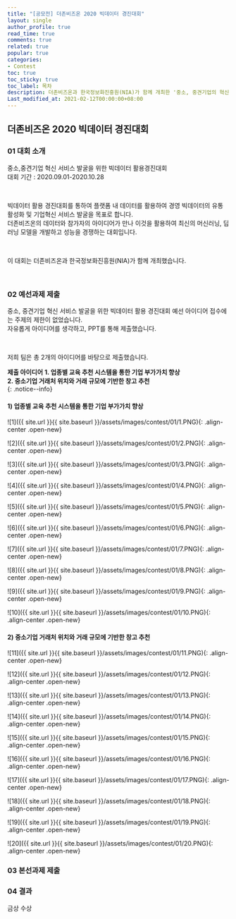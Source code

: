 ```yaml
---
title: "[공모전] 더존비즈온 2020 빅데이터 경진대회"
layout: single
author_profile: true
read_time: true
comments: true
related: true
popular: true
categories:
- Contest
toc: true
toc_sticky: true
toc_label: 목차
description: 더존비즈온과 한국정보화진흥원(NIA)가 함께 개최한 '중소, 중견기업의 혁신 서비스 발굴을 위한 빅데이터 활용 경진대회'에 참여했던 기록
Last_modified_at: 2021-02-12T00:00:00+08:00
---
```


## 더존비즈온 2020 빅데이터 경진대회

### 01 대회 소개
중소,중견기업 혁신 서비스 발굴을 위한 빅데이터 활용경진대회<br>
대회 기간 : 2020.09.01-2020.10.28<br>

<br>

빅데이터 활용 경진대회를 통하여 플랫폼 내 데이터를 활용하여 경영 빅데이터의 유통 활성화 및 기업혁신 서비스 발굴을 목표로 합니다.<br>
더존비즈온의 데이터와 참가자의 아이디어가 만나 이것을 활용하여 최신의 머신러닝, 딥러닝 모델을 개발하고 성능을 경쟁하는 대회입니다.<br>


<br>

이 대회는 더존비즈온과 한국정보화진흥원(NIA)가 함께 개최했습니다.<br>

<br>

### 02 예선과제 제출
중소, 중견기업 혁신 서비스 발굴을 위한 빅데이터 활용 경진대회 예선 아이디어 접수에는 주제의 제한이 없었습니다.<br>
자유롭게 아이디어를 생각하고, PPT를 통해 제출했습니다.<br>

<br>

저희 팀은 총 2개의 아이디어를 바탕으로 제출했습니다.<br>

**제출 아이디어**
    **1. 업종별 교육 추천 시스템을 통한 기업 부가가치 향상<br>**
    **2. 중소기업 거래처 위치와 거래 규모에 기반한 창고 추천<br>**
{: .notice--info}

#### 1) 업종별 교육 추천 시스템을 통한 기업 부가가치 향상

![1]({{ site.url }}{{ site.baseurl }}/assets/images/contest/01/1.PNG){: .align-center .open-new} 

![2]({{ site.url }}{{ site.baseurl }}/assets/images/contest/01/2.PNG){: .align-center .open-new} 

![3]({{ site.url }}{{ site.baseurl }}/assets/images/contest/01/3.PNG){: .align-center .open-new} 

![4]({{ site.url }}{{ site.baseurl }}/assets/images/contest/01/4.PNG){: .align-center .open-new} 

![5]({{ site.url }}{{ site.baseurl }}/assets/images/contest/01/5.PNG){: .align-center .open-new} 

![6]({{ site.url }}{{ site.baseurl }}/assets/images/contest/01/6.PNG){: .align-center .open-new} 

![7]({{ site.url }}{{ site.baseurl }}/assets/images/contest/01/7.PNG){: .align-center .open-new} 

![8]({{ site.url }}{{ site.baseurl }}/assets/images/contest/01/8.PNG){: .align-center .open-new} 

![9]({{ site.url }}{{ site.baseurl }}/assets/images/contest/01/9.PNG){: .align-center .open-new} 

![10]({{ site.url }}{{ site.baseurl }}/assets/images/contest/01/10.PNG){: .align-center .open-new} 

#### 2) 중소기업 거래처 위치와 거래 규모에 기반한 창고 추천

![11]({{ site.url }}{{ site.baseurl }}/assets/images/contest/01/11.PNG){: .align-center .open-new} 

![12]({{ site.url }}{{ site.baseurl }}/assets/images/contest/01/12.PNG){: .align-center .open-new} 

![13]({{ site.url }}{{ site.baseurl }}/assets/images/contest/01/13.PNG){: .align-center .open-new} 

![14]({{ site.url }}{{ site.baseurl }}/assets/images/contest/01/14.PNG){: .align-center .open-new} 

![15]({{ site.url }}{{ site.baseurl }}/assets/images/contest/01/15.PNG){: .align-center .open-new} 

![16]({{ site.url }}{{ site.baseurl }}/assets/images/contest/01/16.PNG){: .align-center .open-new} 

![17]({{ site.url }}{{ site.baseurl }}/assets/images/contest/01/17.PNG){: .align-center .open-new} 

![18]({{ site.url }}{{ site.baseurl }}/assets/images/contest/01/18.PNG){: .align-center .open-new} 

![19]({{ site.url }}{{ site.baseurl }}/assets/images/contest/01/19.PNG){: .align-center .open-new} 

![20]({{ site.url }}{{ site.baseurl }}/assets/images/contest/01/20.PNG){: .align-center .open-new} 


### 03 본선과제 제출


### 04 결과
금상 수상


